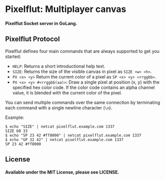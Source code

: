 Pixelflut: Multiplayer canvas
===============================
#### Pixelflut Socket server in GoLang.

Pixelflut Protocol
------------------

Pixelflut defines four main commands that are always supported to get you started:

* `HELP`: Returns a short introductional help text.
* `SIZE`: Returns the size of the visible canvas in pixel as `SIZE <w> <h>`.
* `PX <x> <y>` Return the current color of a pixel as `SP <x> <y> <rrggbb>`.
* `PX <x> <y> #<rrggbb(aa)>`: Draw a single pixel at position (x, y) with the specified hex color code.
  If the color code contains an alpha channel value, it is blended with the current color of the pixel.

You can send multiple commands over the same connection by terminating each command with a single newline character (`\n`).

Example:

    $ echo "SIZE" | netcat pixelflut.example.com 1337
    SIZE 60 33
    $ echo "SP 23 42 #ff8000" | netcat pixelflut.example.com 1337
    $ echo "GP 32 42" | netcat pixelflut.example.com 1337
    SP 23 42 #ff8000

## License
#### Available under the MIT License, please see LICENSE.
